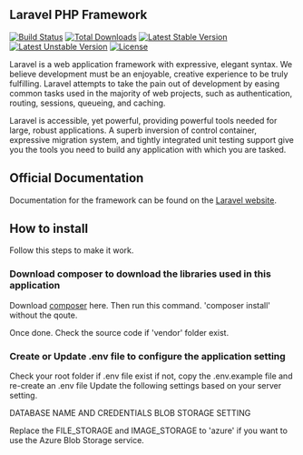 ## Laravel PHP Framework

[![Build Status](https://travis-ci.org/laravel/framework.svg)](https://travis-ci.org/laravel/framework)
[![Total Downloads](https://poser.pugx.org/laravel/framework/downloads.svg)](https://packagist.org/packages/laravel/framework)
[![Latest Stable Version](https://poser.pugx.org/laravel/framework/v/stable.svg)](https://packagist.org/packages/laravel/framework)
[![Latest Unstable Version](https://poser.pugx.org/laravel/framework/v/unstable.svg)](https://packagist.org/packages/laravel/framework)
[![License](https://poser.pugx.org/laravel/framework/license.svg)](https://packagist.org/packages/laravel/framework)

Laravel is a web application framework with expressive, elegant syntax. We believe development must be an enjoyable, creative experience to be truly fulfilling. Laravel attempts to take the pain out of development by easing common tasks used in the majority of web projects, such as authentication, routing, sessions, queueing, and caching.

Laravel is accessible, yet powerful, providing powerful tools needed for large, robust applications. A superb inversion of control container, expressive migration system, and tightly integrated unit testing support give you the tools you need to build any application with which you are tasked.

## Official Documentation

Documentation for the framework can be found on the [Laravel website](http://laravel.com/docs).


## How to install

Follow this steps to make it work.

### Download composer to download the libraries used in this application

Download [composer](http://getcomposer.org) here. 
Then run this command. 'composer install' without the qoute.

Once done. Check the source code if 'vendor' folder exist.

### Create or Update .env file to configure the application setting

Check your root folder if .env file exist if not, copy the .env.example file and re-create an .env file
Update the following settings based on your server setting.

DATABASE NAME AND CREDENTIALS
BLOB STORAGE SETTING

Replace the FILE_STORAGE and IMAGE_STORAGE to 'azure' if you want to use the Azure Blob Storage service.